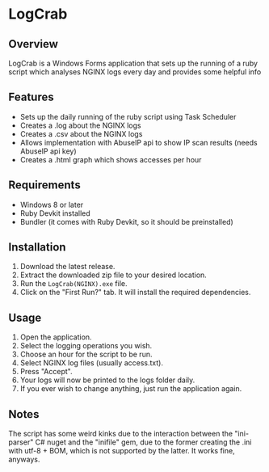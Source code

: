 # LogCrab

## Overview
LogCrab is a Windows Forms application that sets up the running of a ruby script which analyses NGINX logs every day and provides some helpful info

## Features
- Sets up the daily running of the ruby script using Task Scheduler
- Creates a .log about the NGINX logs
- Creates a .csv about the NGINX logs
- Allows implementation with AbuseIP api to show IP scan results (needs AbuseIP api key)
- Creates a .html graph which shows accesses per hour

## Requirements
- Windows 8 or later
- Ruby Devkit installed
- Bundler (it comes with Ruby Devkit, so it should be preinstalled)

## Installation
1. Download the latest release.
2. Extract the downloaded zip file to your desired location.
3. Run the `LogCrab(NGINX).exe` file.
4. Click on the "First Run?" tab. It will install the required dependencies.

## Usage
1. Open the application.
2. Select the logging operations you wish.
3. Choose an hour for the script to be run.
4. Select NGINX log files (usually access.txt).
5. Press "Accept".
6. Your logs will now be printed to the logs folder daily.
7. If you ever wish to change anything, just run the application again.

## Notes
The script has some weird kinks due to the interaction between the "ini-parser" C# nuget and the "inifile" gem, due to the former creating the .ini with utf-8 + BOM, which is not supported by the latter. It works fine, anyways.